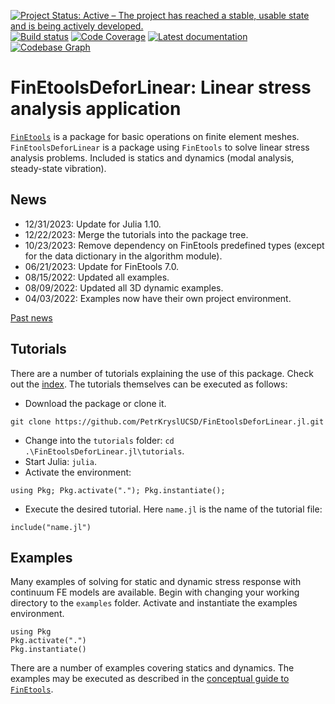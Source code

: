 [![Project Status: Active – The project has reached a stable, usable state and is being actively developed.](http://www.repostatus.org/badges/latest/active.svg)](http://www.repostatus.org/#active)
[![Build status](https://github.com/PetrKryslUCSD/FinEtoolsDeforLinear.jl/workflows/CI/badge.svg)](https://github.com/PetrKryslUCSD/FinEtoolsDeforLinear.jl/actions)
[![Code Coverage](https://codecov.io/gh/PetrKryslUCSD/FinEtoolsDeforLinear.jl/branch/master/graph/badge.svg)](https://app.codecov.io/gh/PetrKryslUCSD/FinEtoolsDeforLinear.jl)
[![Latest documentation](https://img.shields.io/badge/docs-latest-blue.svg)](https://petrkryslucsd.github.io/FinEtoolsDeforLinear.jl/latest)
[![Codebase Graph](https://img.shields.io/badge/Codebase-graph-green.svg)](https://octo-repo-visualization.vercel.app/?repo=PetrKryslUCSD/FinEtoolsDeforLinear.jl)

# FinEtoolsDeforLinear: Linear stress analysis application


[`FinEtools`](https://github.com/PetrKryslUCSD/FinEtools.jl.git) is a package
for basic operations on finite element meshes. `FinEtoolsDeforLinear` is a
package using `FinEtools` to solve linear stress analysis problems. Included is
statics and dynamics (modal analysis, steady-state vibration).

## News

- 12/31/2023: Update for Julia 1.10.
- 12/22/2023: Merge the tutorials into the package tree.
- 10/23/2023: Remove dependency on FinEtools predefined types (except for the data dictionary in the algorithm module).
- 06/21/2023: Update for FinEtools 7.0.
- 08/15/2022: Updated all examples.
- 08/09/2022: Updated all 3D dynamic examples.
- 04/03/2022: Examples now have their own project environment.

[Past news](oldnews.md)

## Tutorials

There are a number of tutorials explaining the use of this package.
Check out the [index](https://github.com/PetrKryslUCSD/FinEtoolsDeforLinear.jl/blob/main/tutorials/index.md). The  tutorials themselves can be executed as
follows:

- Download the package or clone it.
```
git clone https://github.com/PetrKryslUCSD/FinEtoolsDeforLinear.jl.git
```
- Change into the `tutorials` folder: `cd .\FinEtoolsDeforLinear.jl\tutorials`.
- Start Julia: `julia`.
- Activate the environment:
```
using Pkg; Pkg.activate("."); Pkg.instantiate();
```
- Execute the desired tutorial. Here `name.jl` is the name of the tutorial file:
```
include("name.jl")
```

## Examples

Many examples of solving for static and dynamic stress response with continuum FE models are available.
Begin with changing your working directory to the `examples` folder. Activate
and instantiate the examples environment.
```
using Pkg
Pkg.activate(".")
Pkg.instantiate()
```
There are a number of examples covering statics and dynamics. The examples may
be executed as described in the  [conceptual guide to
`FinEtools`](https://petrkryslucsd.github.io/FinEtools.jl/latest).
